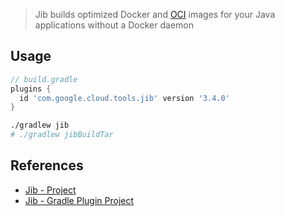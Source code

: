 >Jib builds optimized Docker and [OCI](https://github.com/opencontainers/image-spec) images for your Java applications without a Docker daemon

## Usage

```groovy
// build.gradle
plugins {
  id 'com.google.cloud.tools.jib' version '3.4.0'
}
```

```bash
./gradlew jib
# ./gradlew jibBuildTar
```
## References
* [Jib - Project](https://github.com/GoogleContainerTools/jib)
* [Jib - Gradle Plugin Project](https://github.com/GoogleContainerTools/jib/tree/master/jib-gradle-plugin)
